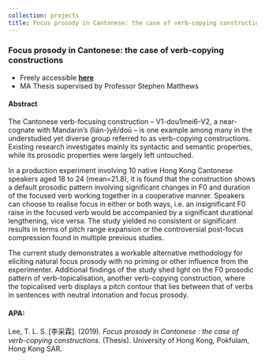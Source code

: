 ```yaml
---
collection: projects
title: Focus prosody in Cantonese: the case of verb-copying constructions
---
```


### Focus prosody in Cantonese: the case of verb-copying constructions
- Freely accessible [**here**]("http://hub.hku.hk/handle/10722/279874")
- MA Thesis supervised by Professor Stephen Matthews

#### Abstract
The Cantonese verb-focusing construction – V1-dou1mei6-V2, a near-cognate with Mandarin’s (lián-)yě/doū – is one example among many in the understudied yet diverse group referred to as verb-copying constructions. Existing research investigates mainly its syntactic and semantic properties, while its prosodic properties were largely left untouched.

In a production experiment involving 10 native Hong Kong Cantonese speakers aged 18 to 24 (mean=21.8), it is found that the construction shows a default prosodic pattern involving significant changes in F0 and duration of the focused verb working together in a cooperative manner. Speakers can choose to realise focus in either or both ways, i.e. an insignificant F0 raise in the focused verb would be accompanied by a significant durational lengthening, vice versa. The study yielded no consistent or significant results in terms of pitch range expansion or the controversial post-focus compression found in multiple previous studies. 

The current study demonstrates a workable alternative methodology for eliciting natural focus prosody with no priming or other influence from the experimenter. Additional findings of the study shed light on the F0 prosodic pattern of verb-topicalisation, another verb-copying construction, where the topicalised verb displays a pitch contour that lies between that of verbs in sentences with neutral intonation and focus prosody. 

#### APA:
Lee, T. L. S. [李采霖]. (2019). *Focus prosody in Cantonese : the case of verb-copying constructions.* (Thesis). University of Hong Kong, Pokfulam, Hong Kong SAR.
